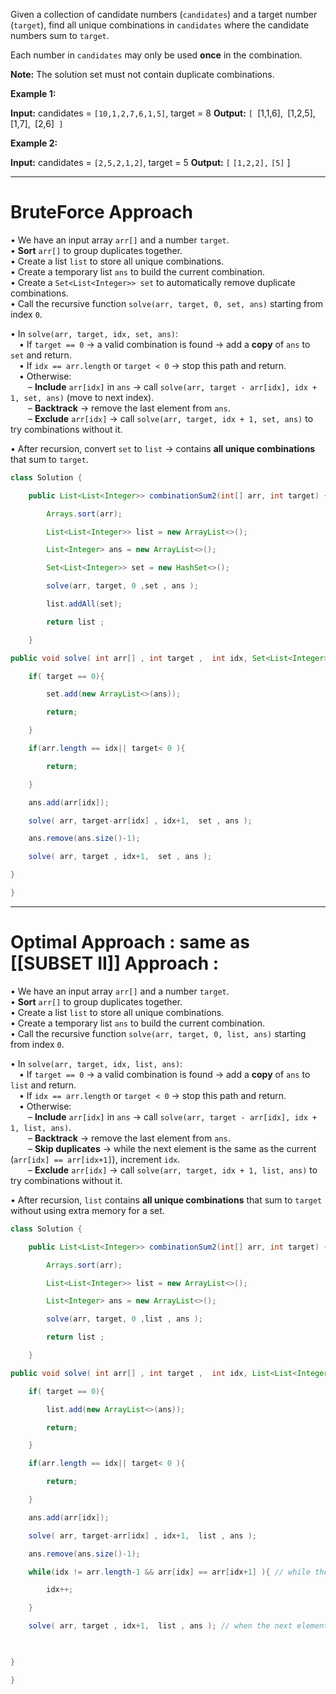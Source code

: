 
Given a collection of candidate numbers (`candidates`) and a target number (`target`), find all unique combinations in `candidates` where the candidate numbers sum to `target`.

Each number in `candidates` may only be used **once** in the combination.

**Note:** The solution set must not contain duplicate combinations.

**Example 1:**

**Input:** candidates = `[10,1,2,7,6,1,5]`, target = 8
**Output:** 
`[
`[1,1,6],`
`[1,2,5],`
`[1,7],`
`[2,6]`
]`

**Example 2:**

**Input:** candidates = `[2,5,2,1,2]`, target = 5
**Output:** 
`[`
`[1,2,2],`
`[5]`
]

---
# BruteForce Approach 

• We have an input array `arr[]` and a number `target`.  
• **Sort** `arr[]` to group duplicates together.  
• Create a list `list` to store all unique combinations.  
• Create a temporary list `ans` to build the current combination.  
• Create a `Set<List<Integer>> set` to automatically remove duplicate combinations.  
• Call the recursive function `solve(arr, target, 0, set, ans)` starting from index `0`.

• In `solve(arr, target, idx, set, ans)`:  
 • If `target == 0` → a valid combination is found → add a **copy** of `ans` to `set` and return.  
 • If `idx == arr.length` or `target < 0` → stop this path and return.  
 • Otherwise:  
  – **Include** `arr[idx]` in `ans` → call `solve(arr, target - arr[idx], idx + 1, set, ans)` (move to next index).  
  – **Backtrack** → remove the last element from `ans`.  
  – **Exclude** `arr[idx]` → call `solve(arr, target, idx + 1, set, ans)` to try combinations without it.

• After recursion, convert `set` to `list` → contains **all unique combinations** that sum to `target`.

```java
class Solution {

    public List<List<Integer>> combinationSum2(int[] arr, int target) {

        Arrays.sort(arr);

        List<List<Integer>> list = new ArrayList<>();

        List<Integer> ans = new ArrayList<>();

        Set<List<Integer>> set = new HashSet<>();

        solve(arr, target, 0 ,set , ans );

        list.addAll(set);

        return list ; 

    }

public void solve( int arr[] , int target ,  int idx, Set<List<Integer>>  set , List<Integer> ans){

    if( target == 0){

        set.add(new ArrayList<>(ans));

        return;

    } 

    if(arr.length == idx|| target< 0 ){

        return;

    }

    ans.add(arr[idx]);

    solve( arr, target-arr[idx] , idx+1,  set , ans );

    ans.remove(ans.size()-1);

    solve( arr, target , idx+1,  set , ans );

}

}
```



---

# Optimal Approach : same as [[SUBSET II]] Approach :

• We have an input array `arr[]` and a number `target`.  
• **Sort** `arr[]` to group duplicates together.  
• Create a list `list` to store all unique combinations.  
• Create a temporary list `ans` to build the current combination.  
• Call the recursive function `solve(arr, target, 0, list, ans)` starting from index `0`.

• In `solve(arr, target, idx, list, ans)`:  
 • If `target == 0` → a valid combination is found → add a **copy** of `ans` to `list` and return.  
 • If `idx == arr.length` or `target < 0` → stop this path and return.  
 • Otherwise:  
  – **Include** `arr[idx]` in `ans` → call `solve(arr, target - arr[idx], idx + 1, list, ans)`.  
  – **Backtrack** → remove the last element from `ans`.  
  – **Skip duplicates** → while the next element is the same as the current (`arr[idx] == arr[idx+1]`), increment `idx`.  
  – **Exclude** `arr[idx]` → call `solve(arr, target, idx + 1, list, ans)` to try combinations without it.

• After recursion, `list` contains **all unique combinations** that sum to `target` without using extra memory for a set.

```java
class Solution {

    public List<List<Integer>> combinationSum2(int[] arr, int target) {

        Arrays.sort(arr);

        List<List<Integer>> list = new ArrayList<>();

        List<Integer> ans = new ArrayList<>();

        solve(arr, target, 0 ,list , ans );

        return list ; 

    }

public void solve( int arr[] , int target ,  int idx, List<List<Integer>>  list , List<Integer> ans){

    if( target == 0){

        list.add(new ArrayList<>(ans));

        return;

    } 

    if(arr.length == idx|| target< 0 ){

        return;

    }

    ans.add(arr[idx]);

    solve( arr, target-arr[idx] , idx+1,  list , ans );

    ans.remove(ans.size()-1);

    while(idx != arr.length-1 && arr[idx] == arr[idx+1] ){ // while the next element is same we skip the index 

        idx++;

    }

    solve( arr, target , idx+1,  list , ans ); // when the next element is different then current element only then we call recursion 

  

}

}
```